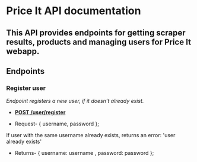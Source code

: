 # Price It API documentation

## This API provides endpoints for getting scraper results, products and managing users for Price It webapp.

## Endpoints

### Register user

_Endpoint registers a new user, if it doesn't already exist._

- **<ins>POST /user/register</ins>**

- Request- { username, password };

If user with the same username already exists, returns an error:
'user already exists'

- Returns- { username: username , password: password };
